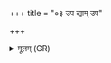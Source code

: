 +++
title = "०३ उप द्याम् उप"

+++
<details><summary>मूलम् (GR)</summary>

उप द्याम् उप वेतसम्  
अवत्तरो नदीनाम् ।  
अग्ने पित्तम् अपाम् असि ॥
</details>